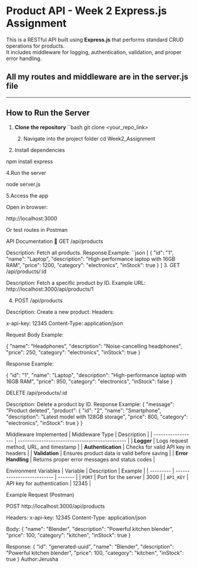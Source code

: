#  Product API - Week 2 Express.js Assignment

This is a RESTful API built using **Express.js** that performs standard CRUD operations for products.  
It includes middleware for logging, authentication, validation, and proper error handling.


## All my routes and middleware are in the server.js file
---

##  How to Run the Server

1. **Clone the repository**
   ``bash
   git clone <your_repo_link>
   
   2. Navigate into the project folder
   cd Week2_Assignment

3. Install dependencies
   
npm install express 

4.Run the server

node server.js

5.Access the app

Open in browser:

http://localhost:3000


Or test routes in Postman


API Documentation
🔹 GET /api/products

Description: Fetch all products.
Response Example:
``json
[
  {
    "id": "1",
    "name": "Laptop",
    "description": "High-performance laptop with 16GB RAM",
    "price": 1200,
    "category": "electronics",
    "inStock": true
  }
]
3. GET /api/products/:id

Description: Fetch a specific product by ID.
Example URL:
http://localhost:3000/api/products/1

4. POST /api/products

Description: Create a new product.
Headers:

x-api-key: 12345
Content-Type: application/json

Request Body Example:

{
  "name": "Headphones",
  "description": "Noise-cancelling headphones",
  "price": 250,
  "category": "electronics",
  "inStock": true
}

Response Example:

{
  "id": "1",
  "name": "Laptop",
  "description": "High-performance laptop with 16GB RAM",
  "price": 950,
  "category": "electronics",
  "inStock": false
}

DELETE /api/products/:id

Description: Delete a product by ID.
Response Example:
{
  "message": "Product deleted",
  "product": {
    "id": "2",
    "name": "Smartphone",
    "description": "Latest model with 128GB storage",
    "price": 800,
    "category": "electronics",
    "inStock": true
  }
}

Middleware Implemented
| Middleware Type    | Description                                    |
| ------------------ | ---------------------------------------------- |
| **Logger**         | Logs request method, URL, and timestamp        |
| **Authentication** | Checks for valid API key in headers            |
| **Validation**     | Ensures product data is valid before saving    |
| **Error Handling** | Returns proper error messages and status codes |


Environment Variables
| Variable  | Description                | Example |
| --------- | -------------------------- | ------- |
| `PORT`    | Port for the server        | 3000    |
| `API_KEY` | API key for authentication | 12345   |


Example Request (Postman)

POST http://localhost:3000/api/products

Headers:
x-api-key: 12345
Content-Type: application/json

Body:
{
  "name": "Blender",
  "description": "Powerful kitchen blender",
  "price": 100,
  "category": "kitchen",
  "inStock": true
}

Response:
{
  "id": "generated-uuid",
  "name": "Blender",
  "description": "Powerful kitchen blender",
  "price": 100,
  "category": "kitchen",
  "inStock": true
}
Author:Jerusha

